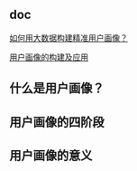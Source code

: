 
## doc

[如何用大数据构建精准用户画像？](https://mp.weixin.qq.com/s/oxLPAIx9L873Jio-QpcLdQ)

[用户画像的构建及应用](https://mp.weixin.qq.com/s/lGc7LgaqBKovCUH-pOQrig)

## 什么是用户画像？

## 用户画像的四阶段

## 用户画像的意义